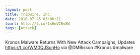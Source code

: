 ```yaml
---
layout: post
title: Tripwire, Inc.
date: 2018-07-25 03:00:21
tourl: http://t.co/1sHmVCRv8W
tags: [Attack]
---
```

Kronos Malware Returns With New Attack Campaigns, Updates https://t.co/WM0QJSunHo via @DMBisson #Kronos #malware